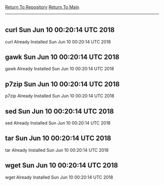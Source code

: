 [Return To Repository](https://github.com/deathbybandaid/piholeparser/)
[Return To Main](https://github.com/deathbybandaid/piholeparser/blob/master/RecentRunLogs/Mainlog.md)
____________________________________
# 
## curl Sun Jun 10 00:20:14 UTC 2018
curl Already Installed Sun Jun 10 00:20:14 UTC 2018
## gawk Sun Jun 10 00:20:14 UTC 2018
gawk Already Installed Sun Jun 10 00:20:14 UTC 2018
## p7zip Sun Jun 10 00:20:14 UTC 2018
p7zip Already Installed Sun Jun 10 00:20:14 UTC 2018
## sed Sun Jun 10 00:20:14 UTC 2018
sed Already Installed Sun Jun 10 00:20:14 UTC 2018
## tar Sun Jun 10 00:20:14 UTC 2018
tar Already Installed Sun Jun 10 00:20:14 UTC 2018
## wget Sun Jun 10 00:20:14 UTC 2018
wget Already Installed Sun Jun 10 00:20:14 UTC 2018
